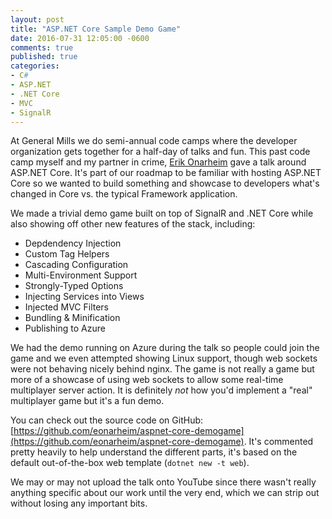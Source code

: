 ```yaml
---
layout: post
title: "ASP.NET Core Sample Demo Game"
date: 2016-07-31 12:05:00 -0600
comments: true
published: true
categories:
- C#
- ASP.NET
- .NET Core
- MVC
- SignalR
---
```


At General Mills we do semi-annual code camps where the developer organization gets together for a half-day of talks and fun. This past code camp myself and my partner in crime, [Erik Onarheim](http://twitter.com/erikonarheim) gave a talk around ASP.NET Core. It's part of our roadmap to be familiar with hosting ASP.NET Core so we wanted to build something and showcase to developers what's changed in Core vs. the typical Framework application.

We made a trivial demo game built on top of SignalR and .NET Core while also showing off other new features of the stack, including:

- Depdendency Injection
- Custom Tag Helpers
- Cascading Configuration
- Multi-Environment Support
- Strongly-Typed Options
- Injecting Services into Views
- Injected MVC Filters
- Bundling & Minification
- Publishing to Azure

We had the demo running on Azure during the talk so people could join the game and we even attempted showing Linux support, though web sockets were not behaving nicely behind nginx. The game is not really a game but more of a showcase of using web sockets to allow some real-time multiplayer server action. It is definitely *not* how you'd implement a "real" multiplayer game but it's a fun demo.

You can check out the source code on GitHub: [https://github.com/eonarheim/aspnet-core-demogame](https://github.com/eonarheim/aspnet-core-demogame). It's commented pretty heavily to help understand the different parts, it's based on the default out-of-the-box web template (`dotnet new -t web`).

We may or may not upload the talk onto YouTube since there wasn't really anything specific about our work until the very end, which we can strip out without losing any important bits.
